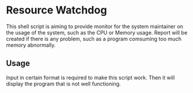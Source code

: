 # Resource Watchdog

This shell script is aiming to provide monitor for the system maintainer on the usage of the system, such as the CPU or Memory usage. Report will be created if there is any problem, such as a program comsuming too much memory abnormally. 

## Usage
Input in certain format is required to make this script work. Then it will display the program that is not well functioning.

